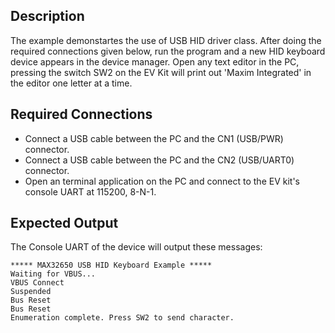## Description

The example demonstartes the use of USB HID driver class. After doing the required connections given below, run the program and a new HID keyboard device appears in the device manager. Open any text editor in the PC, pressing the switch SW2 on the EV Kit will print out 'Maxim Integrated' in the editor one letter at a time.

## Required Connections

-   Connect a USB cable between the PC and the CN1 (USB/PWR) connector.
-   Connect a USB cable between the PC and the CN2 (USB/UART0) connector.
-   Open an terminal application on the PC and connect to the EV kit's console UART at 115200, 8-N-1.

## Expected Output

The Console UART of the device will output these messages:

```
***** MAX32650 USB HID Keyboard Example *****
Waiting for VBUS...
VBUS Connect
Suspended
Bus Reset
Bus Reset
Enumeration complete. Press SW2 to send character.
```
